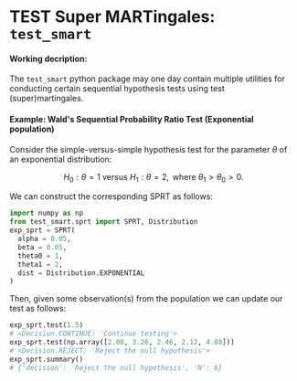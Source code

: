 # TEST Super MARTingales: `test_smart`

#### Working decription:
The `test_smart` python package may one day contain multiple utilities for
conducting certain sequential hypothesis tests using test (super)martingales.


#### Example: Wald's Sequential Probability Ratio Test (Exponential population)

Consider the simple-versus-simple hypothesis test for the parameter $\theta$ of
an exponential distribution:

```math
H_0: \theta = 1 \text{ versus }H_1: \theta = 2,\text{ where }\theta_1>\theta_0>0.
```

We can construct the corresponding SPRT as follows:

```python
import numpy as np
from test_smart.sprt import SPRT, Distribution
exp_sprt = SPRT(
  alpha = 0.05,
  beta = 0.05,
  theta0 = 1,
  theta1 = 2,
  dist = Distribution.EXPONENTIAL
)
```

Then, given some observation(s) from the population we can update our test as
follows:

```python
exp_sprt.test(1.5)
# <Decision.CONTINUE: 'Continue testing'>
exp_sprt.test(np.array([2.00, 3.26, 2.46, 2.12, 4.88]))
# <Decision.REJECT: 'Reject the null hypothesis'>
exp_sprt.summary()
# {'decision': 'Reject the null hypothesis', 'N': 6}
```